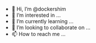 - 👋 Hi, I’m @dockershim
- 👀 I’m interested in ...
- 🌱 I’m currently learning ...
- 💞️ I’m looking to collaborate on ...
- 📫 How to reach me ...

<!---
dockershim/dockershim is a ✨ special ✨ repository because its `README.md` (this file) appears on your GitHub profile.
You can click the Preview link to take a look at your changes.
--->
